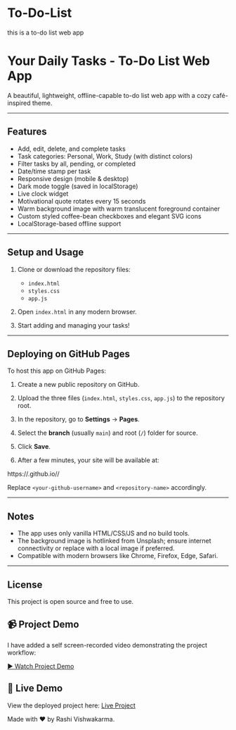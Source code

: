 # To-Do-List
 this is a to-do list web app
 # Your Daily Tasks - To-Do List Web App

A beautiful, lightweight, offline-capable to-do list web app with a cozy café-inspired theme.

---

## Features

- Add, edit, delete, and complete tasks
- Task categories: Personal, Work, Study (with distinct colors)
- Filter tasks by all, pending, or completed
- Date/time stamp per task
- Responsive design (mobile & desktop)
- Dark mode toggle (saved in localStorage)
- Live clock widget
- Motivational quote rotates every 15 seconds
- Warm background image with warm translucent foreground container
- Custom styled coffee-bean checkboxes and elegant SVG icons
- LocalStorage-based offline support

---

## Setup and Usage

1. Clone or download the repository files:

    - `index.html`
    - `styles.css`
    - `app.js`

2. Open `index.html` in any modern browser.

3. Start adding and managing your tasks!

---

## Deploying on GitHub Pages

To host this app on GitHub Pages:

1. Create a new public repository on GitHub.

2. Upload the three files (`index.html`, `styles.css`, `app.js`) to the repository root.

3. In the repository, go to **Settings** → **Pages**.

4. Select the **branch** (usually `main`) and root (`/`) folder for source.

5. Click **Save**.

6. After a few minutes, your site will be available at:

https://<your-github-username>.github.io/<repository-name>/

Replace `<your-github-username>` and `<repository-name>` accordingly.

---

## Notes

- The app uses only vanilla HTML/CSS/JS and no build tools.
- The background image is hotlinked from Unsplash; ensure internet connectivity or replace with a local image if preferred.
- Compatible with modern browsers like Chrome, Firefox, Edge, Safari.

---

## License

This project is open source and free to use.

## 📹 Project Demo

I have added a self screen-recorded video demonstrating the project workflow:

[▶️ Watch Project Demo](YOUR_VIDEO_LINK_HERE)

## 🚀 Live Demo

View the deployed project here: [Live Project](https://rashivishwakarmaa.github.io/galaxy-portfolio/)

Made with ❤️ by Rashi Vishwakarma.